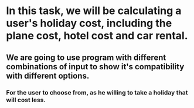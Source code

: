 # In this task, we will be calculating a user's holiday cost, including the plane cost, hotel cost and car rental.
## We are going to use program with different combinations of input to show it's compatibility with different options.
### For the user to choose from, as he willing to take a holiday that will cost less. 
